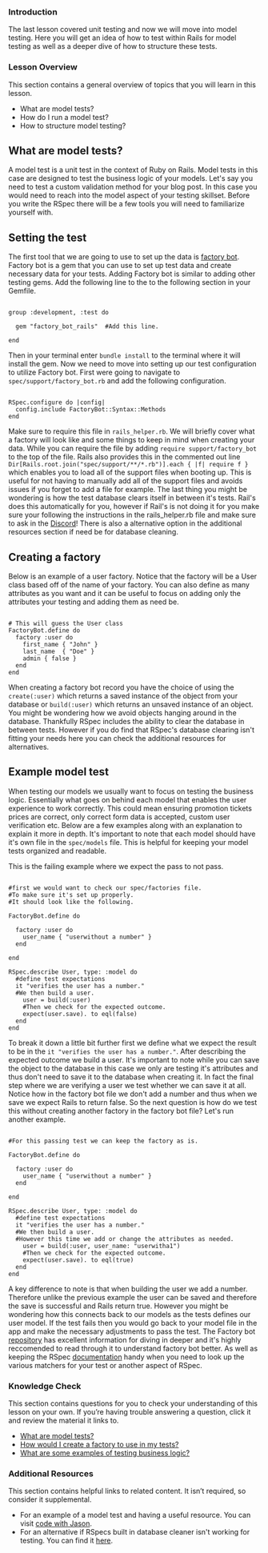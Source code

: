 ### Introduction

The last lesson covered unit testing and now we will move into model testing. Here you will get an idea of how to test within Rails for model testing as well as a deeper dive of how to structure these tests.

### Lesson Overview

This section contains a general overview of topics that you will learn in this lesson.

*   What are model tests?
*   How do I run a model test?
*   How to structure model testing?

## What are model tests?

A model test is a unit test in the context of Ruby on Rails. Model tests in this case are designed to test the business logic of your models. Let's say you need to test a custom validation method for your blog post. In this case you would need to reach into the model aspect of your testing skillset. Before you write the RSpec there will be a few tools you will need to familiarize yourself with.

## Setting the test

The first tool that we are going to use to set up the data is [factory bot](https://github.com/thoughtbot/factory_bot). Factory bot is a gem that you can use to set up test data and create necessary data for your tests. Adding Factory bot is similar to adding other testing gems. Add the following line to the to the following section in your Gemfile.

~~~

group :development, :test do

  gem "factory_bot_rails"  #Add this line.

end

~~~

Then in your terminal enter `bundle install` to the terminal where it will install the gem. Now we need to move into setting up our test configuration to utilize Factory bot. First were going to navigate to `spec/support/factory_bot.rb` and add the following configuration. 

~~~

RSpec.configure do |config|
  config.include FactoryBot::Syntax::Methods
end

~~~

Make sure to require this file in `rails_helper.rb`. We will briefly cover what a factory will look like and some things to keep in mind when creating your data. While you can require the file by adding `require support/factory_bot` to the top of the file. Rails also provides this in the commented out line `Dir[Rails.root.join("spec/support/**/*.rb")].each { |f| require f }` which enables you to load all of the support files when booting up. This is useful for not having to manually add all of the support files and avoids issues if you forget to add a file for example. The last thing you might be wondering is how the test database clears itself in between it's tests. Rail's does this automatically for you, however if Rail's is not doing it for you make sure your following the instructions in the rails_helper.rb file and make sure to ask in the [Discord](https://discord.com/channels/505093832157691914/690591236922409012)! There is also a alternative option in the additional resources section if need be for database cleaning.

## Creating a factory

Below is an example of a user factory. Notice that the factory will be a User class based off of the name of your factory. You can also define as many attributes as you want and it can be useful to focus on adding only the attributes your testing and adding them as need be.

~~~

# This will guess the User class
FactoryBot.define do
  factory :user do
    first_name { "John" }
    last_name  { "Doe" }
    admin { false }
  end
end

~~~

When creating a factory bot record you have the choice of using the `create(:user)` which returns a saved instance of the object from your database or `build(:user)` which returns an unsaved instance of an object. You might be wondering how we avoid objects hanging around in the database. Thankfully RSpec includes the ability to clear the database in between tests. However if you do find that RSpec's database clearing isn't fitting your needs here you can check the additional resources for alternatives.

## Example model test

When testing our models we usually want to focus on testing the business logic. Essentially what goes on behind each model that enables the user experience to work correctly. This could mean ensuring promotion tickets prices are correct, only correct form data is accepted, custom user verification etc. Below are a few examples along with an explanation to explain it more in depth. It's important to note that each model should have it's own file in the `spec/models` file. This is helpful for keeping your model tests organized and readable.

This is the failing example where we expect the pass to not pass.

~~~

#first we would want to check our spec/factories file.
#To make sure it's set up properly.
#It should look like the following.

FactoryBot.define do

  factory :user do 
    user_name { "userwithout a number" }
  end 

end

RSpec.describe User, type: :model do
  #define test expectations
  it "verifies the user has a number."
  #We then build a user.
    user = build(:user) 
    #Then we check for the expected outcome.
    expect(user.save). to eql(false)
  end
end

~~~

To break it down a little bit further first we define what we expect the result to be in the `it "verifies the user has a number."`. After describing the expected outcome we build a user. It's important to note while you can save the object to the database in this case we only are testing it's attributes and thus don't need to save it to the database when creating it. In fact the final step where we are verifying a user we test whether we can save it at all. Notice how in the factory bot file we don't add a number and thus when we save we expect Rails to return false. So the next question is how do we test this without creating another factory in the factory bot file? Let's run another example.

~~~

#For this passing test we can keep the factory as is.

FactoryBot.define do

  factory :user do 
    user_name { "userwithout a number" }
  end 

end

RSpec.describe User, type: :model do
  #define test expectations
  it "verifies the user has a number."
  #We then build a user. 
  #However this time we add or change the attributes as needed.
    user = build(:user, user_name: "userwitha1") 
    #Then we check for the expected outcome.
    expect(user.save). to eql(true)
  end
end

~~~

A key difference to note is that when building the user we add a number. Therefore unlike the previous example the user can be saved and therefore the save is successful and Rails return true. However you might be wondering how this connects back to our models as the tests defines our user model. If the test fails then you would go back to your model file in the app and make the necessary adjustments to pass the test. The Factory bot [repository](https://github.com/thoughtbot/factory_bot/blob/main/GETTING_STARTED.md#setup) has excellent information for diving in deeper and it's highly reccomended to read through it to understand factory bot better. As well as keeping the RSpec [documentation](https://relishapp.com/rspec/rspec-expectations/docs/built-in-matchers) handy when you need to look up the various matchers for your test or another aspect of RSpec.

### Knowledge Check

This section contains questions for you to check your understanding of this lesson on your own. If you’re having trouble answering a question, click it and review the material it links to.

*   <a class="knowledge-check-link" href="#what-are-model-tests">What are model tests?</a>
*   <a class="knowledge-check-link" href="#creating-a-factory">How would I create a factory to use in my tests?</a>
*   <a class="knowledge-check-link" href="#example-model-test">What are some examples of testing business logic?</a>

### Additional Resources

This section contains helpful links to related content. It isn’t required, so consider it supplemental.

*   For an example of a model test and having a useful resource. You can visit [code with Jason](https://www.codewithjason.com/write-model-tests-part/).
*   For an alternative if RSpecs built in database cleaner isn't working for testing. You can find it [here](https://github.com/DatabaseCleaner/database_cleaner).
